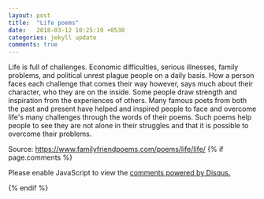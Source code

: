 ```yaml
---
layout: post
title:  "Life poems"
date:   2018-03-12 10:25:19 +0530
categories: jekyll update
comments: true
---
```

Life is full of challenges. Economic difficulties, serious illnesses, family problems, and political unrest plague people on a daily basis. How a person faces each challenge that comes their way however, says much about their character, who they are on the inside. Some people draw strength and inspiration from the experiences of others. Many famous poets from both the past and present have helped and inspired people to face and overcome life's many challenges through the words of their poems. Such poems help people to see they are not alone in their struggles and that it is possible to overcome their problems.

Source: https://www.familyfriendpoems.com/poems/life/life/
{% if page.comments %}
<div id="disqus_thread"></div>
<script>

/**
*  RECOMMENDED CONFIGURATION VARIABLES: EDIT AND UNCOMMENT THE SECTION BELOW TO INSERT DYNAMIC VALUES FROM YOUR PLATFORM OR CMS.
*  LEARN WHY DEFINING THESE VARIABLES IS IMPORTANT: https://disqus.com/admin/universalcode/#configuration-variables*/
/*
var disqus_config = function () {
this.page.url = PAGE_URL;  // Replace PAGE_URL with your page's canonical URL variable
this.page.identifier = PAGE_IDENTIFIER; // Replace PAGE_IDENTIFIER with your page's unique identifier variable
};
*/
(function() { // DON'T EDIT BELOW THIS LINE
var d = document, s = d.createElement('script');
s.src = 'https://kashishramrakhiani16-github-io.disqus.com/embed.js';
s.setAttribute('data-timestamp', +new Date());
(d.head || d.body).appendChild(s);
})();
</script>
<noscript>Please enable JavaScript to view the <a href="https://disqus.com/?ref_noscript">comments powered by Disqus.</a></noscript>

{% endif %}
